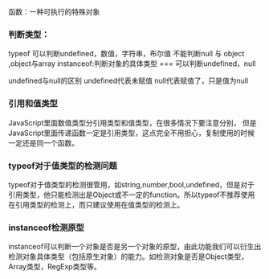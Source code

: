 函数：一种可执行的特殊对象


### 判断类型：
typeof 可以判断undefined，数值，字符串，布尔值
不能判断null 与 object ,object与array
instanceof:判断对象的具体类型
=== 可以判断undefined，null 


undefined与null的区别
undefined代表未赋值
null代表赋值了，只是值为null

### 引用和值类型
JavaScript里面数值类型分引用类型和值类型，在很多情况下要注意分别，
但是JavaScript里面传递函数一定是引用类型，这点完全不用担心，复制使用的时候一定还是同一个函数。

### typeof对于值类型的检测问题
typeof对于值类型的检测很管用，如string,number,bool,undefined，但是对于引用类型，他只能检测出是Object或不一定的function。所以typeof不推荐使用在引用类型的检测上，而只建议使用在值类型的检测上。

### instanceof检测原型
instanceof可以判断一个对象是否是另一个对象的原型，由此功能我们可以衍生出检测对象具体类型（包括原生对象）的能力。如检测对象是否是Object类型，Array类型，RegExp类型等。
